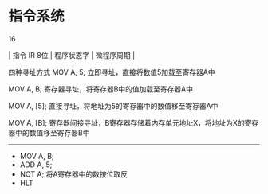 # 指令系统 

16

| 指令 IR 8位 | 程序状态字 | 微程序周期 |

四种寻址方式
MOV A, 5; 立即寻址，直接将数值5加载至寄存器A中

MOV A, B; 寄存器寻址，将寄存器B中的值加载至寄存器A中

MOV A, [5]; 直接寻址，将地址为5的寄存器中的数值移至寄存器A中

MOV A, [B]; 寄存器间接寻址，B寄存器存储着内存单元地址X，将地址为X的寄存器中的数值移至寄存器B中

---

- MOV A, B;
- ADD A, 5;
- NOT A; 将A寄存器中的数按位取反
- HLT